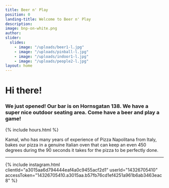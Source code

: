 ```yaml
---
title: Beer n' Play
position: 0
landing-title: Welcome to Beer n' Play
description:
image: bnp-on-white.png
author:
slider:
  slides:
    - image: "/uploads/beer1-l.jpg"
    - image: "/uploads/pinball-l.jpg"
    - image: "/uploads/indoor1-l.jpg"
    - image: "/uploads/people2-l.jpg"
layout: home
---
```


# Hi there!

### We just opened! Our bar is on Hornsgatan 138. We have a super nice outdoor seating area. Come have a beer and play a game!

<div class="box styled right">
{% include hours.html %}
</div>

Kamal, who has many years of experience of Pizza Napolitana from Italy, bakes our pizza in a genuine Italian oven that can keep an even 450 degrees during the 90 seconds it takes for the pizza to be perfectly done.

---

{% include instagram.html clientId="a3015aa6d794444eaf4a0c9455acf2d1" userId="14326705410" accessToken="14326705410.a3015aa.b57fb76cd1ef4251a961b6ab3463eac8" %}
